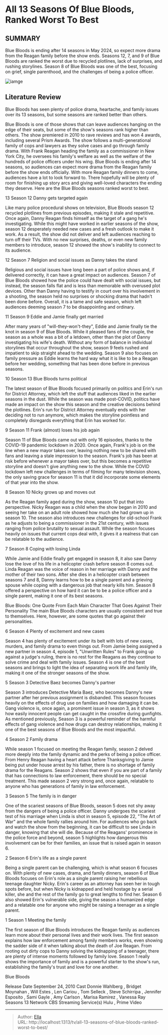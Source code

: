 # All 13 Seasons Of Blue Bloods, Ranked Worst To Best


## SUMMARY 


 Blue Bloods is ending after 14 seasons in May 2024, so expect more drama from the Reagan family before the show ends. 
 Seasons 12, 7, and 9 of Blue Bloods are ranked the worst due to recycled plotlines, lack of surprises, and rushing storylines. 
 Season 8 of Blue Bloods was one of the best, focusing on grief, single parenthood, and the challenges of being a police officer. 

![iamge](https://static1.srcdn.com/wordpress/wp-content/uploads/2024/01/blue-bloods-seasons-ranked-worst-best.jpg)

## Literature Review
Blue Bloods has seen plenty of police drama, heartache, and family issues over its 13 seasons, but some seasons are ranked better than others. 




Blue Bloods is one of those shows that can leave audiences hanging on the edge of their seats, but some of the show&#39;s seasons rank higher than others. The show premiered in 2010 to rave reviews and has won 4 awards, including several Prism Awards. The show follows a multi-generational family of cops and lawyers as they solve cases and go through family drama. With Frank Reagan heading the family as a commissioner in New York City, he oversees his family&#39;s welfare as well as the welfare of the hundreds of police officers under his wing.
Blue Bloods is ending after 14 seasons, so audiences can expect more drama from the Reagan family before the show ends officially. With more Reagan family dinners to come, audiences have a lot to look forward to. There hopefully will be plenty of room for finishing up story arcs and giving well-loved characters the ending they deserve. Here are the Blue Bloods seasons ranked worst to best.









 








 13  Season 12 
Danny gets targeted again


 







Like many police procedural shows on television, Blue Bloods season 12 recycled plotlines from previous episodes, making it stale and repetitive. Once again, Danny Reagan finds himself as the target of a gang he&#39;s investigating. While this might have worked in earlier seasons of the show, season 12 desperately needed new cases and a fresh outlook to make it work. As a result, the show did not deliver and left audiences reaching to turn off their TVs. With no new surprises, deaths, or even new family members to introduce, season 12 showed the show&#39;s inability to connect to its audience.





 12  Season 7 
Religion and social issues as Danny takes the stand
        

Religious and social issues have long been a part of police shows and, if delivered correctly, it can have a great impact on audiences. Season 7 of Blue Bloods showed how the police could have dealt with social issues, but instead, the season falls flat and is less than memorable with overused plot devices. Other than Danny having to testify in court over his involvement in a shooting, the season held no surprises or shocking drama that hadn&#39;t been done before. Overall, it is a tame and safe season, which left audiences deeming season 7 to be disappointing and ordinary.





 11  Season 9 
Eddie and Jamie finally get married
        

After many years of &#34;will-they-won&#39;t-they&#34;, Eddie and Jamie finally tie the knot in season 9 of Blue Bloods. While it pleased fans of the couple, the season as a whole was a bit of a letdown, other than the plot of Danny investigating his wife&#39;s death. Without any form of balance in individual storylines that occur throughout the show, season 9 feels rushed and impatient to skip straight ahead to the wedding. Season 9 also focuses on family pressure as Eddie learns the hard way what it is like to be a Reagan before her wedding, something that has been done before in previous seasons.





 10  Season 13 
Blue Bloods turns political
        

The latest season of Blue Bloods focused primarily on politics and Erin&#39;s run for District Attorney, which left the stuff that audiences liked in the earlier seasons in the dust. While the season was made post-COVID, politics have made an impact on the show this season and the creative decisions behind the plotlines. Erin&#39;s run for District Attorney eventually ends with her deciding not to run anymore, which makes the storyline pointless and completely disregards everything that Erin has worked for.





 9  Season 11 
Frank (almost) loses his job again
        

Season 11 of Blue Bloods came out with only 16 episodes, thanks to the COVID-19 pandemic lockdown in 2020. Once again, Frank&#39;s job is on the line when a new mayor takes over, leaving nothing new to be shared with fans and leaving a stale impression to the season. Frank&#39;s job has been at risk before whenever a mayor takes over, but this becomes a repetitive storyline and doesn&#39;t give anything new to the show. While the COVID lockdown left new challenges in terms of filming for many television shows, the only saving grace for season 11 is that it did incorporate some elements of that year into the show.





 8  Season 10 
Nicky grows up and moves out
        

As the Reagan family aged during the show, season 10 put that into perspective. Nicky Reagan was a child when the show began in 2010 and seeing her take on an adult role showed how much she had grown up in season 10. The season also introduces new challenges for old-school Frank as he adjusts to being a commissioner in the 21st century, with issues ranging from police brutality to sexual assault. While the season focuses heavily on issues that current cops deal with, it gives it a realness that can be relatable to the audience.





 7  Season 8 
Coping with losing Linda
        

While Jamie and Eddie finally get engaged in season 8, it also saw Danny lose the love of his life in a helicopter crash before season 8 comes out. Linda Reagan was the voice of reason in her marriage with Danny and the mother of their two sons. After she dies in a helicopter crash between seasons 7 and 8, Danny learns how to be a single parent and a grieving spouse while coping with a dangerous job that nearly kills him. Season 8 offered a perspective on how hard it can be to be a police officer and a single parent, making it one of its best seasons.
            
 
 Blue Bloods: One Quote From Each Main Character That Goes Against Their Personality 
The main Blue Bloods characters are usually consistent and true to themselves. Here, however, are some quotes that go against their personalities.









 6  Season 4 
Plenty of excitement and new cases
        

Season 4 has plenty of excitement under its belt with lots of new cases, murders, and family drama to even things out. From Jamie being assigned a new partner in season 4, episode 1, &#34;Unwritten Rules&#34; to Frank going up against a judge&#39;s ruling, there is no rest for the Reagans as they continue to solve crime and deal with family issues. Season 4 is one of the best seasons and brings to light the idea of separating work life and family life, making it one of the stronger seasons of the show.





 5  Season 3 
Detective Baez becomes Danny&#39;s partner
        

Season 3 introduces Detective Maria Baez, who becomes Danny&#39;s new partner after her previous assignment is disbanded. This season focuses heavily on the effects of drug use on families and how damaging it can be. Gang violence is, once again, a prominent issue in season 3, as it shows how easily innocent people can get caught in the crossfire during gunfights. As mentioned previously, Season 3 is a powerful reminder of the harmful effects of gang violence and how drugs can destroy relationships, making it one of the best seasons of Blue Bloods and the most impactful.





 4  Season 2 
Family drama


 







While season 1 focused on meeting the Reagan family, season 2 delved more deeply into the family dynamic and the perks of being a police officer. From Henry Reagan having a heart attack before Thanksgiving to Jamie being put under house arrest by his father, there is no shortage of family drama for the Reagans. Season 2 shows that even if you are part of a family that has connections to law enforcement, there should be no special treatment. This made season 2 very strong and, once again, relatable to anyone who has generations of family in law enforcement.





 3  Season 5 
The family is in danger
        

One of the scariest seasons of Blue Bloods, season 5 does not shy away from the dangers of being a police officer. Danny undergoes the scariest test of his marriage when Linda is shot in season 5, episode 22, &#34;The Art of War&#34; and the whole family rallies around him. For audiences who go back and watch the show from the beginning, it can be difficult to see Linda in danger, knowing that she will die. Because of the Reagans&#39; prominence in the police force and beyond, season 5 highlights how dangerous this involvement can be for their families, an issue that is raised again in season 6.





 2  Season 6 
Erin&#39;s life as a single parent
        

Being a single parent can be challenging, which is what season 6 focuses on. With plenty of new cases, drama, and family dinners, season 6 of Blue Bloods focuses on Erin&#39;s role as a single parent raising her rebellious teenage daughter Nicky. Erin&#39;s career as an attorney has seen her in tough spots before, but when Nicky is kidnapped and held hostage by a serial killer, she and the rest of the family go to great lengths to find her. Season 6 also showed Erin&#39;s vulnerable side, giving the season a humanized edge and a relatable one for anyone who might be raising a teenager as a single parent.





 1  Season 1 
Meeting the family
        

The first season of Blue Bloods introduces the Reagan family as audiences learn more about their personal lives and their work lives. The first season explains how law enforcement among family members works, even showing the sadder side of it when talking about the death of Joe Reagan. From rooting out dirty cops to Danny solving the kidnapping of a teenager, there are plenty of intense moments followed by family love. Season 1 really shows the importance of family and is a powerful starter to the show&#39;s run, establishing the family&#39;s trust and love for one another.


        


 Blue Bloods 

 Release Date   September 24, 2010    Cast   Donnie Wahlberg , Bridget Moynahan , Will Estes , Len Cariou , Tom Selleck , Steve Schirripa , Jennifer Esposito , Sami Gayle , Amy Carlson , Marisa Ramirez , Vanessa Ray    Seasons   13    Network   CBS    Streaming Service(s)   Hulu , Prime Video    





---

> Author: [Ella](https://instagram.hk.cn/)  
> URL: http://localhost:1313/tv/all-13-seasons-of-blue-bloods-ranked-worst-to-best/  

